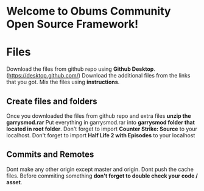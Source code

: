 # Welcome to Obums Community Open Source Framework!

# Files

Download the files from github repo using **Github Desktop**. (https://desktop.github.com/)
Download the additional files from the links that you got.
Mix the files using **instructions**.

## Create files and folders

Once you downloaded the files from github repo and extra files **unzip the garrysmod.rar**
Put everything in garrysmod.rar into **garrysmod folder that located in root folder**.
Don't forget to import **Counter Strike: Source** to your localhost.
Don't forget to import **Half Life 2 with Episodes** to your localhost

## Commits and Remotes
Dont make any other origin except master and origin.
Dont push the cache files.
Before commiting something **don't forget to double check your code / asset**.
##
